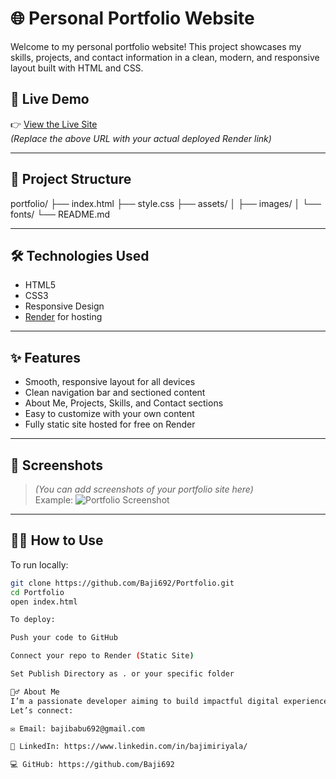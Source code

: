 # 🌐 Personal Portfolio Website

Welcome to my personal portfolio website! This project showcases my skills, projects, and contact information in a clean, modern, and responsive layout built with HTML and CSS.

## 🚀 Live Demo

👉 [View the Live Site](https://your-site-name.onrender.com)  
_(Replace the above URL with your actual deployed Render link)_

---

## 📁 Project Structure

portfolio/
├── index.html
├── style.css
├── assets/
│ ├── images/
│ └── fonts/
└── README.md



---

## 🛠 Technologies Used

- HTML5
- CSS3
- Responsive Design
- [Render](https://render.com/) for hosting

---

## ✨ Features

- Smooth, responsive layout for all devices
- Clean navigation bar and sectioned content
- About Me, Projects, Skills, and Contact sections
- Easy to customize with your own content
- Fully static site hosted for free on Render

---

## 📸 Screenshots

> *(You can add screenshots of your portfolio site here)*  
> Example:
> ![Portfolio Screenshot](assets/images/screenshot.png)

---

## 🧑‍💻 How to Use

To run locally:

```bash
git clone https://github.com/Baji692/Portfolio.git
cd Portfolio
open index.html

To deploy:

Push your code to GitHub

Connect your repo to Render (Static Site)

Set Publish Directory as . or your specific folder

🙋‍♂️ About Me
I’m a passionate developer aiming to build impactful digital experiences.
Let’s connect:

✉️ Email: bajibabu692@gmail.com

💼 LinkedIn: https://www.linkedin.com/in/bajimiriyala/

💻 GitHub: https://github.com/Baji692
